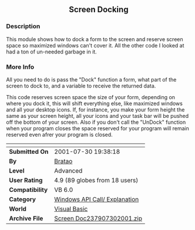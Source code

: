 ﻿<div align="center">

## Screen Docking


</div>

### Description

This module shows how to dock a form to the screen and reserve screen space so maximized windows can't cover it. All the other code I looked at had a ton of un-needed garbage in it.
 
### More Info
 
All you need to do is pass the "Dock" function a form, what part of the screen to dock to, and a variable to receive the returned data.

This code reserves screen space the size of your form, depending on where you dock it, this will shift everything else, like maximized windows and all your desktop icons. If, for instance, you make your form height the same as your screen height, all your icons and your task bar will be pushed off the bottom of your screen. Also if you don't call the "UnDock" function when your program closes the space reserved for your program will remain reserved even afrer your program is closed.


<span>             |<span>
---                |---
**Submitted On**   |2001-07-30 19:38:18
**By**             |[Bratao](https://github.com/Planet-Source-Code/PSCIndex/blob/master/ByAuthor/bratao.md)
**Level**          |Advanced
**User Rating**    |4.9 (89 globes from 18 users)
**Compatibility**  |VB 6\.0
**Category**       |[Windows API Call/ Explanation](https://github.com/Planet-Source-Code/PSCIndex/blob/master/ByCategory/windows-api-call-explanation__1-39.md)
**World**          |[Visual Basic](https://github.com/Planet-Source-Code/PSCIndex/blob/master/ByWorld/visual-basic.md)
**Archive File**   |[Screen Doc237907302001\.zip](https://github.com/Planet-Source-Code/bratao-screen-docking__1-25672/archive/master.zip)








